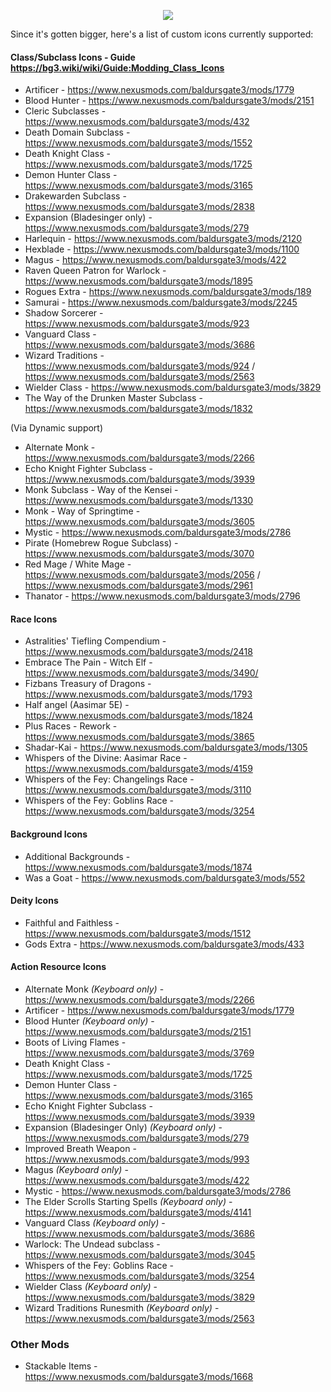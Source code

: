 
<p align="middle">
  <img src="https://i.imgur.com/6Zso95t.png">
</p>

Since it's gotten bigger, here's a list of custom icons currently supported:

#### Class/Subclass Icons - Guide https://bg3.wiki/wiki/Guide:Modding_Class_Icons
- Artificer - https://www.nexusmods.com/baldursgate3/mods/1779
- Blood Hunter - https://www.nexusmods.com/baldursgate3/mods/2151
- Cleric Subclasses - https://www.nexusmods.com/baldursgate3/mods/432
- Death Domain Subclass - https://www.nexusmods.com/baldursgate3/mods/1552
- Death Knight Class - https://www.nexusmods.com/baldursgate3/mods/1725
- Demon Hunter Class - https://www.nexusmods.com/baldursgate3/mods/3165
- Drakewarden Subclass - https://www.nexusmods.com/baldursgate3/mods/2838
- Expansion (Bladesinger only) - https://www.nexusmods.com/baldursgate3/mods/279
- Harlequin - https://www.nexusmods.com/baldursgate3/mods/2120
- Hexblade - https://www.nexusmods.com/baldursgate3/mods/1100
- Magus - https://www.nexusmods.com/baldursgate3/mods/422
- Raven Queen Patron for Warlock - https://www.nexusmods.com/baldursgate3/mods/1895
- Rogues Extra - https://www.nexusmods.com/baldursgate3/mods/189
- Samurai - https://www.nexusmods.com/baldursgate3/mods/2245
- Shadow Sorcerer - https://www.nexusmods.com/baldursgate3/mods/923
- Vanguard Class - https://www.nexusmods.com/baldursgate3/mods/3686
- Wizard Traditions - https://www.nexusmods.com/baldursgate3/mods/924 / https://www.nexusmods.com/baldursgate3/mods/2563
- Wielder Class - https://www.nexusmods.com/baldursgate3/mods/3829
- The Way of the Drunken Master Subclass - https://www.nexusmods.com/baldursgate3/mods/1832

(Via Dynamic support)
- Alternate Monk - https://www.nexusmods.com/baldursgate3/mods/2266
- Echo Knight Fighter Subclass - https://www.nexusmods.com/baldursgate3/mods/3939
- Monk Subclass - Way of the Kensei - https://www.nexusmods.com/baldursgate3/mods/1330
- Monk - Way of Springtime - https://www.nexusmods.com/baldursgate3/mods/3605
- Mystic - https://www.nexusmods.com/baldursgate3/mods/2786
- Pirate (Homebrew Rogue Subclass) - https://www.nexusmods.com/baldursgate3/mods/3070
- Red Mage / White Mage - https://www.nexusmods.com/baldursgate3/mods/2056 / https://www.nexusmods.com/baldursgate3/mods/2961
- Thanator - https://www.nexusmods.com/baldursgate3/mods/2796


#### Race Icons
- Astralities' Tiefling Compendium - https://www.nexusmods.com/baldursgate3/mods/2418
- Embrace The Pain - Witch Elf - https://www.nexusmods.com/baldursgate3/mods/3490/
- Fizbans Treasury of Dragons - https://www.nexusmods.com/baldursgate3/mods/1793
- Half angel (Aasimar 5E) - https://www.nexusmods.com/baldursgate3/mods/1824
- Plus Races - Rework - https://www.nexusmods.com/baldursgate3/mods/3865
- Shadar-Kai - https://www.nexusmods.com/baldursgate3/mods/1305
- Whispers of the Divine: Aasimar Race - https://www.nexusmods.com/baldursgate3/mods/4159
- Whispers of the Fey: Changelings Race - https://www.nexusmods.com/baldursgate3/mods/3110
- Whispers of the Fey: Goblins Race - https://www.nexusmods.com/baldursgate3/mods/3254


#### Background Icons
- Additional Backgrounds - https://www.nexusmods.com/baldursgate3/mods/1874
- Was a Goat - https://www.nexusmods.com/baldursgate3/mods/552

#### Deity Icons
- Faithful and Faithless - https://www.nexusmods.com/baldursgate3/mods/1512
- Gods Extra - https://www.nexusmods.com/baldursgate3/mods/433

#### Action Resource Icons
- Alternate Monk *(Keyboard only)* - https://www.nexusmods.com/baldursgate3/mods/2266
- Artificer - https://www.nexusmods.com/baldursgate3/mods/1779
- Blood Hunter *(Keyboard only)* - https://www.nexusmods.com/baldursgate3/mods/2151
- Boots of Living Flames - https://www.nexusmods.com/baldursgate3/mods/3769
- Death Knight Class - https://www.nexusmods.com/baldursgate3/mods/1725
- Demon Hunter Class - https://www.nexusmods.com/baldursgate3/mods/3165
- Echo Knight Fighter Subclass - https://www.nexusmods.com/baldursgate3/mods/3939
- Expansion (Bladesinger Only) *(Keyboard only)* - https://www.nexusmods.com/baldursgate3/mods/279
- Improved Breath Weapon - https://www.nexusmods.com/baldursgate3/mods/993
- Magus *(Keyboard only)* - https://www.nexusmods.com/baldursgate3/mods/422
- Mystic - https://www.nexusmods.com/baldursgate3/mods/2786
- The Elder Scrolls Starting Spells *(Keyboard only)* - https://www.nexusmods.com/baldursgate3/mods/4141
- Vanguard Class *(Keyboard only)* - https://www.nexusmods.com/baldursgate3/mods/3686
- Warlock: The Undead subclass - https://www.nexusmods.com/baldursgate3/mods/3045
- Whispers of the Fey: Goblins Race - https://www.nexusmods.com/baldursgate3/mods/3254
- Wielder Class *(Keyboard only)* - https://www.nexusmods.com/baldursgate3/mods/3829
- Wizard Traditions Runesmith *(Keyboard only)* - https://www.nexusmods.com/baldursgate3/mods/2563

### Other Mods
- Stackable Items - https://www.nexusmods.com/baldursgate3/mods/1668
